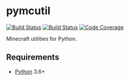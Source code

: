 # pymcutil
[![Build Status](https://img.shields.io/travis/Arcensoth/pymcutil/master.svg?label=master)](https://travis-ci.org/Arcensoth/pymcutil)
[![Build Status](https://img.shields.io/travis/Arcensoth/pymcutil/dev.svg?label=dev)](https://travis-ci.org/Arcensoth/pymcutil)
[![Code Coverage](https://img.shields.io/coveralls/Arcensoth/pymcutil.svg)](https://coveralls.io/github/Arcensoth/pymcutil)

Minecraft utilities for Python.

## Requirements
* [Python](https://www.python.org/) 3.6+
